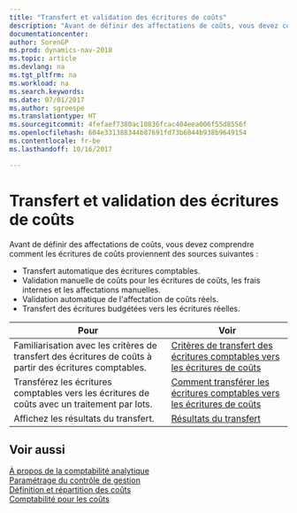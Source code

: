 ```yaml
---
title: "Transfert et validation des écritures de coûts"
description: "Avant de définir des affectations de coûts, vous devez comprendre d'où proviennent les écritures de coûts."
documentationcenter: 
author: SorenGP
ms.prod: dynamics-nav-2018
ms.topic: article
ms.devlang: na
ms.tgt_pltfrm: na
ms.workload: na
ms.search.keywords: 
ms.date: 07/01/2017
ms.author: sgroespe
ms.translationtype: HT
ms.sourcegitcommit: 4fefaef7380ac10836fcac404eea006f55d8556f
ms.openlocfilehash: 604e331388344b87691fd73b6044b938b9649154
ms.contentlocale: fr-be
ms.lasthandoff: 10/16/2017

---
```

# <a name="transferring-and-posting-cost-entries"></a>Transfert et validation des écritures de coûts
Avant de définir des affectations de coûts, vous devez comprendre comment les écritures de coûts proviennent des sources suivantes :  

-   Transfert automatique des écritures comptables.  
-   Validation manuelle de coûts pour les écritures de coûts, les frais internes et les affectations manuelles.  
-   Validation automatique de l'affectation de coûts réels.  
-   Transfert des écritures budgétées vers les écritures réelles.  

|**Pour**|**Voir**|  
|------------|-------------|  
|Familiarisation avec les critères de transfert des écritures de coûts à partir des écritures comptables.|[Critères de transfert des écritures comptables vers les écritures de coûts](finance-criteria-for-transferring-general-ledger-entries-to-cost-entries.md)|  
|Transférez les écritures comptables vers les écritures de coûts avec un traitement par lots.|[Comment transférer les écritures comptables vers les écritures de coûts](finance-how-to-transfer-general-ledger-entries-to-cost-entries.md)|  
|Affichez les résultats du transfert.|[Résultats du transfert](finance-results-of-the-transfer.md)|  

## <a name="see-also"></a>Voir aussi  
 [À propos de la comptabilité analytique](finance-about-cost-accounting.md)   
 [Paramétrage du contrôle de gestion](finance-set-up-cost-accounting.md)   
 [Définition et répartition des coûts](finance-define-and-allocate-costs.md)   
 [Comptabilité pour les coûts](finance-manage-cost-accounting.md)

